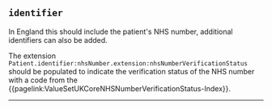 ## `identifier`

In England this should include the patient's NHS number, additional identifiers can also be added.

The extension `Patient.identifier:nhsNumber.extension:nhsNumberVerificationStatus` should be populated to indicate the verification status of the NHS number with a code from the {{pagelink:ValueSetUKCoreNHSNumberVerificationStatus-Index}}.

---
